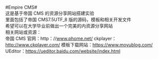 #Empire CMS#<br/>
这是基于帝国 CMS 的资源分享网站搭建实验<br/>里面包括了帝国 CMS7.5UTF_8 版的源码，模板和相关开发文件<br/>希望可以在大学毕业前做出一个完美的内资源分享网站<br/>
相关网站或资源：<br/>
帝国 CMS 官网：http：//www.phome.net/
ckplayer：http://www.ckplayer.com/
模板下载网站：https://www.moyublog.com/
UEditor：https://ueditor.baidu.com/website/index.html
